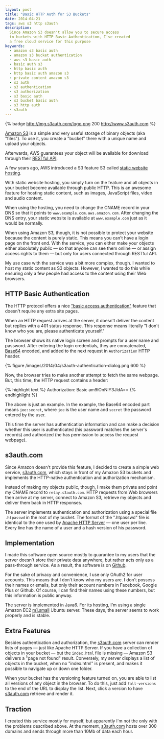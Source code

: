 ```yaml
---
layout: post
title: "Basic HTTP Auth for S3 Buckets"
date: 2014-04-21
tags: aws s3 http s3auth
description:
  Since Amazon S3 doesn't allow you to secure access
  to buckets with HTTP Basic Authentication, I've created
  a free cloud service for this purpose
keywords:
  - amazon s3 basic auth
  - amazon s3 bucket authentication
  - aws s3 basic auth
  - basic auth s3
  - http basic auth
  - http basic auth amazon s3
  - private content amazon s3
  - s3 auth
  - s3 authentication
  - s3 authorization
  - s3 basic auth
  - s3 bucket basic auth
  - s3 http auth
  - s3auth
---
```


{% badge http://img.s3auth.com/logo.png 200 http://www.s3auth.com %}

[Amazon S3](http://aws.amazon.com/s3/) is a simple and very useful storage of
binary objects (aka "files"). To use it, you create a "bucket" there with a
unique name and upload your objects.

Afterwards, AWS guarantees your object will be available for download through
their [RESTful
API](http://docs.aws.amazon.com/AmazonS3/latest/API/APIRest.html).

A few years ago, AWS introduced a S3 feature S3 called [static website
hosting](http://docs.aws.amazon.com/AmazonS3/latest/dev/WebsiteHosting.html).

With static website hosting, you simply turn on the feature and all objects in
your bucket become available through public HTTP. This is an awesome feature for
hosting static content, such as images, JavaScript files, video and audio
content.

When using the hosting, you need to change the CNAME record in your DNS so that
it points to `www.example.com.aws.amazon.com`. After changing the DNS entry,
your static website is available at `www.example.com` just as it would be
normally.

When using Amazon S3, though, it is not possible to protect your website because
the content is purely static. This means you can't have a login page on the
front end. With the service, you can either make your objects either absolutely
public &mdash; so that anyone can see them online &mdash; or assign access
rights to them &mdash; but only for users connected through RESTful API.

<!--more-->

My use case with the service was a bit more complex, though. I wanted to host my
static content as S3 objects. However, I wanted to do this while ensuring only a
few people had access to the content using their Web browsers.

## HTTP Basic Authentication

The HTTP protocol offers a nice ["basic access
authentication"](http://en.wikipedia.org/wiki/Basic_access_authentication)
feature that doesn't require any extra site pages.

When an HTTP request arrives at the server, it doesn't deliver the content but
replies with a 401 status response. This response means literally "I don't know
who you are, please authenticate yourself."

The browser shows its native login screen and prompts for a user name and
password. After entering the login credentials, they are concatenated,
[Base64](http://en.wikipedia.org/wiki/Base64) encoded, and added to the next
request in `Authorization` HTTP header.

{% figure /images/2014/04/s3auth-authentication-dialog.png 600 %}

Now, the browser tries to make another attempt to fetch the same webpage. But,
this time, the HTTP request contains a header:

{% highlight text %}
Authorization: Basic am9lOnNlY3JldA==
{% endhighlight %}

The above is just an example. In the example, the Base64 encoded part means
`joe:secret`, where `joe` is the user name and `secret` the password entered by
the user.

This time the server has authentication information and can make a decision
whether this user is authenticated (his password matches the server's records)
and authorized (he has permission to access the request webpage).

## s3auth.com

Since Amazon doesn't provide this feature, I decided to create a simple web
service, [s3auth.com](http://www.s3auth.com), which stays in front of my Amazon
S3 buckets and implements the HTTP-native authentication and authorization
mechanism.

Instead of making my objects public, though, I make them private and point my
CNAME record to `relay.s3auth.com`. HTTP requests from Web browsers then arrive
at my server, connect to Amazon S3, retrieve my objects and deliver them back in
HTTP responses.

The server implements authentication and authorization using a special file
`.htpasswd` in the root of my bucket. The format of the ".htpasswd" file is
identical to the one used by [Apache HTTP
Server](http://httpd.apache.org/docs/2.2/programs/htpasswd.html) &mdash; one user
per line. Every line has the name of a user and a hash version of his password.

## Implementation

I made this software open source mostly to guarantee to my users that the server
doesn't store their private data anywhere, but rather acts only as a
pass-through service. As a result, the software is on
[Github](https://github.com/yegor256/s3auth).

For the sake of privacy and convenience, I use only OAuth2 for user accounts.
This means that I don't know who my users are. I don't possess their names or
emails, but only their account numbers in Facebook, Google Plus or Github. Of
course, I can find their names using these numbers, but this information is
public anyway.

The server is implemented in Java6. For its hosting, I'm using a single Amazon
EC2 [m1.small](http://aws.amazon.com/ec2/instance-types/) Ubuntu server. These
days, the server seems to work properly and is stable.

## Extra Features

Besides authentication and authorization, the
[s3auth.com](http://www.s3auth.com) server can render lists of pages &mdash;
just like Apache HTTP Server. If you have a collection of objects in your bucket
&mdash; but the `index.html` file is missing &mdash; Amazon S3 delivers a "page
not found" result. Conversely, my server displays a list of objects in the
bucket, when no "index.html" is present, and makes it possible to navigate up or
down one folder.

When your bucket has the versioning feature turned on, you are able to list all
versions of any object in the browser. To do this, just add `?all-versions` to
the end of the URL to display the list. Next, click a version to have
[s3auth.com](http://www.s3auth.com) retrieve and render it.

## Traction

I created this service mostly for myself, but apparently I'm not the only with
the problems described above. At the moment, [s3auth.com](http://www.s3auth.com)
hosts over 300 domains and sends through more than 10Mb of data each hour.
